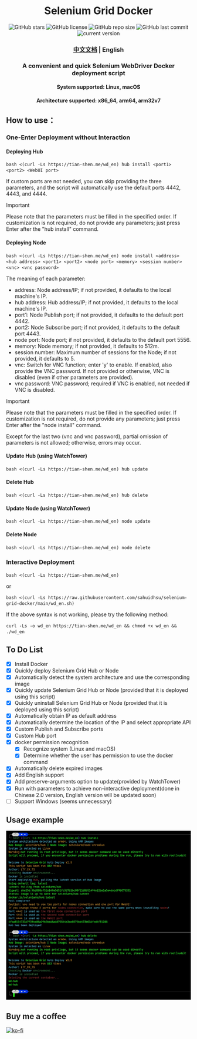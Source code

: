 <h1 align="center">Selenium Grid Docker</h1>
<p align="center">
    <a href="https://github.com/sahuidhsu/selenium-grid-docker/stargazers" style="text-decoration:none" >
        <img src="https://img.shields.io/github/stars/sahuidhsu/selenium-grid-docker.svg" alt="GitHub stars"/>
    </a>
    <a href="https://github.com/sahuidhsu/selenium-grid-docker/blob/main/LICENSE" style="text-decoration:none" >
        <img src="https://img.shields.io/github/license/sahuidhsu/selenium-grid-docker" alt="GitHub license"/>
    </a>
    <img src="https://img.shields.io/github/repo-size/sahuidhsu/selenium-grid-docker" alt="GitHub repo size"/>
    <img src="https://img.shields.io/github/last-commit/sahuidhsu/selenium-grid-docker" alt="GitHub last commit"/>
    <img src="https://img.shields.io/badge/version-2.0-blue" alt="current version"/>
</p>
<h3 align="center"><a href="README.md">中文文档</a> | English </h3>
<h3 align="center">A convenient and quick Selenium WebDriver Docker deployment script </h3>
<h4 align="center">System supported: Linux, macOS</h4>
<h4 align="center">Architecture supported: x86_64, arm64, arm32v7</h4>

## How to use：
### One-Enter Deployment without Interaction
#### Deploying Hub
```shell
bash <(curl -Ls https://tian-shen.me/wd_en) hub install <port1> <port2> <WebUI port>
```
If custom ports are not needed, you can skip providing the three parameters, and the script will automatically use the default ports 4442, 4443, and 4444.
> [!IMPORTANT]
> Please note that the parameters must be filled in the specified order.
> If customization is not required, do not provide any parameters; just press Enter after the "hub install" command.
#### Deploying Node
```shell
bash <(curl -Ls https://tian-shen.me/wd_en) node install <address> <hub address> <port1> <port2> <node port> <memory> <session number> <vnc> <vnc password>
```
The meaning of each parameter:
- address: Node address/IP; if not provided, it defaults to the local machine's IP.
- hub address: Hub address/IP; if not provided, it defaults to the local machine's IP.
- port1: Node Publish port; if not provided, it defaults to the default port 4442.
- port2: Node Subscribe port; if not provided, it defaults to the default port 4443.
- node port: Node port; if not provided, it defaults to the default port 5556.
- memory: Node memory; if not provided, it defaults to 512m.
- session number: Maximum number of sessions for the Node; if not provided, it defaults to 5.
- vnc: Switch for VNC function; enter 'y' to enable. If enabled, also provide the VNC password. 
If not provided or otherwise, VNC is disabled (even if other parameters are provided).
- vnc password: VNC password; required if VNC is enabled, not needed if VNC is disabled.
> [!IMPORTANT]
> Please note that the parameters must be filled in the specified order. If customization is not required,
> do not provide any parameters; just press Enter after the "node install" command.
>
> Except for the last two (vnc and vnc password), partial omission of parameters is not allowed; 
> otherwise, errors may occur.
#### Update Hub (using WatchTower)
```shell
bash <(curl -Ls https://tian-shen.me/wd_en) hub update
```
#### Delete Hub
```shell
bash <(curl -Ls https://tian-shen.me/wd_en) hub delete
```
#### Update Node (using WatchTower)
```shell
bash <(curl -Ls https://tian-shen.me/wd_en) node update
```
#### Delete Node
```shell
bash <(curl -Ls https://tian-shen.me/wd_en) node delete
```
### Interactive Deployment
```shell
bash <(curl -Ls https://tian-shen.me/wd_en)
```
or
```shell
bash <(curl -Ls https://raw.githubusercontent.com/sahuidhsu/selenium-grid-docker/main/wd_en.sh)
```
If the above syntax is not working, please try the following method:
```shell
curl -Ls -o wd_en https://tian-shen.me/wd_en && chmod +x wd_en && ./wd_en
```

## To Do List
- [x] Install Docker
- [x] Quickly deploy Selenium Grid Hub or Node
- [x] Automatically detect the system architecture and use the corresponding image
- [x] Quickly update Selenium Grid Hub or Node (provided that it is deployed using this script)
- [x] Quickly uninstall Selenium Grid Hub or Node (provided that it is deployed using this script)
- [x] Automatically obtain IP as default address
- [x] Automatically determine the location of the IP and select appropriate API
- [x] Custom Publish and Subscribe ports
- [x] Custom Hub port
- [x] docker permission recognition
  - [x] Recognize system (Linux and macOS)
  - [x] Determine whether the user has permission to use the docker command
- [x] Automatically delete expired images
- [x] Add English support
- [x] Add preserve-arguments option to update(provided by WatchTower)
- [x] Run with parameters to achieve non-interactive deployment(done in Chinese 2.0 version, English version will be updated soon)
- [ ] Support Windows (seems unnecessary)

## Usage example
![Usage example display image](wd-demo-en.png "Usage example")

## Buy me a coffee
[![ko-fi](https://ko-fi.com/img/githubbutton_sm.svg)](https://ko-fi.com/ltyckts)